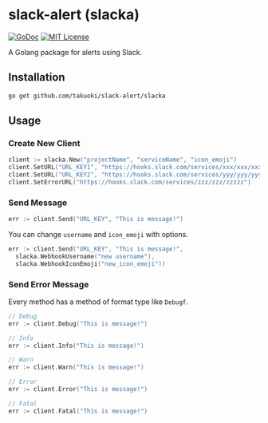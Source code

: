 # slack-alert (slacka)

[![GoDoc](https://godoc.org/github.com/takuoki/slack-alert/slacka?status.svg)](https://godoc.org/github.com/takuoki/slack-alert/slacka)
[![MIT License](http://img.shields.io/badge/license-MIT-blue.svg?style=flat)](LICENSE)

A Golang package for alerts using Slack.

## Installation

```bash
go get github.com/takuoki/slack-alert/slacka
```

## Usage

### Create New Client

```go
client := slacka.New("projectName", "serviceName", "icon_emoji")
client.SetURL("URL_KEY1", "https://hooks.slack.com/services/xxx/xxx/xxxxx")
client.SetURL("URL_KEY2", "https://hooks.slack.com/services/yyy/yyy/yyyyy")
client.SetErrorURL("https://hooks.slack.com/services/zzz/zzz/zzzzz")
```

### Send Message

```go
err := client.Send("URL_KEY", "This is message!")
```

You can change `username` and `icon_emoji` with options.

```go
err := client.Send("URL_KEY", "This is message!",
  slacka.WebhookUsername("new username"),
  slacka.WebhookIconEmoji("new_icon_emoji"))
```

### Send Error Message

Every method has a method of format type like `Debugf`.

```go
// Debug
err := client.Debug("This is message!")
```

```go
// Info
err := client.Info("This is message!")
```

```go
// Warn
err := client.Warn("This is message!")
```

```go
// Error
err := client.Error("This is message!")
```

```go
// Fatal
err := client.Fatal("This is message!")
```
